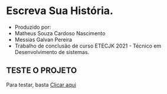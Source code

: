 # Escreva Sua História.
* Produzido por:
* Matheus Souza Cardoso Nascimento
* Messias Galvan Pereira
* Trabalho de conclusão de curso ETECJK 2021 - Técnico em Desenvolvimento de sistemas.
## TESTE O PROJETO
Para testar, basta <a href="https://scnmatheus.github.io/TCC2021/Paginas/index.php">Clicar aqui<a/>
